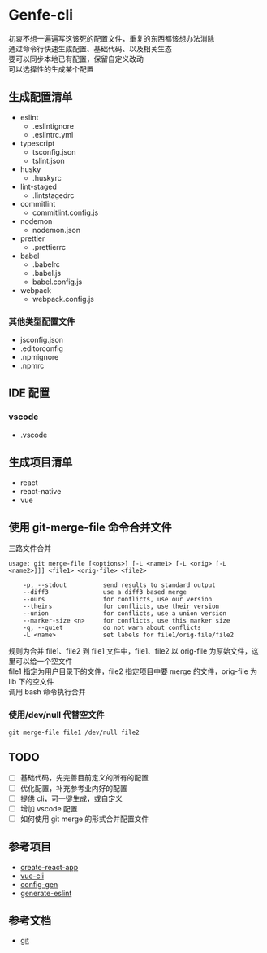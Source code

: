 # Genfe-cli

初衷不想一遍遍写这该死的配置文件，重复的东西都该想办法消除  
通过命令行快速生成配置、基础代码、以及相关生态  
要可以同步本地已有配置，保留自定义改动  
可以选择性的生成某个配置

## 生成配置清单

- eslint
  - .eslintignore
  - .eslintrc.yml
- typescript
  - tsconfig.json
  - tslint.json
- husky
  - .huskyrc
- lint-staged
  - .lintstagedrc
- commitlint
  - commitlint.config.js
- nodemon
  - nodemon.json
- prettier
  - .prettierrc
- babel
  - .babelrc
  - .babel.js
  - babel.config.js
- webpack
  - webpack.config.js

### 其他类型配置文件

- jsconfig.json
- .editorconfig
- .npmignore
- .npmrc

## IDE 配置

### vscode

- .vscode

## 生成项目清单

- react
- react-native
- vue

## 使用 git-merge-file 命令合并文件

三路文件合并

```
usage: git merge-file [<options>] [-L <name1> [-L <orig> [-L <name2>]]] <file1> <orig-file> <file2>

    -p, --stdout          send results to standard output
    --diff3               use a diff3 based merge
    --ours                for conflicts, use our version
    --theirs              for conflicts, use their version
    --union               for conflicts, use a union version
    --marker-size <n>     for conflicts, use this marker size
    -q, --quiet           do not warn about conflicts
    -L <name>             set labels for file1/orig-file/file2
```

规则为合并 file1、file2 到 file1 文件中，file1、file2 以 orig-file 为原始文件，这里可以给一个空文件  
file1 指定为用户目录下的文件，file2 指定项目中要 merge 的文件，orig-file 为 lib 下的空文件  
调用 bash 命令执行合并

### 使用/dev/null 代替空文件

```
git merge-file file1 /dev/null file2
```

## TODO

- [ ] 基础代码，先完善目前定义的所有的配置
- [ ] 优化配置，补充参考业内好的配置
- [ ] 提供 cli，可一键生成，或自定义
- [ ] 增加 vscode 配置
- [ ] 如何使用 git merge 的形式合并配置文件

## 参考项目

- [create-react-app](https://github.com/facebook/create-react-app)
- [vue-cli](https://github.com/vuejs/vue-cli)
- [config-gen](https://github.com/cszatma/config-gen)
- [generate-eslint](https://github.com/generate/generate-eslint)

## 参考文档

- [git](http://www.php.cn/manual/view/35029.html)
